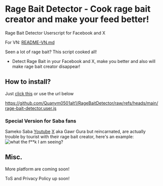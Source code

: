 # Rage Bait Detector - Cook rage bait creator and make your feed better!
Rage Bait Detector Userscript for Facebook and X

For VN: [README-VN.md](https://github.com/Quanvm0501alt1/RageBaitDetector/blob/main/README-VN.md)

Seen a lot of rage bait? This script cooked all!
- Detect Rage Bait in your Facebook and X, make you better and also will make rage bait creator disappear!
## How to install?
Just [click this](https://github.com/Quanvm0501alt1/RageBaitDetector/raw/refs/heads/main/rage-bait-detector.user.js) or use the url below

https://github.com/Quanvm0501alt1/RageBaitDetector/raw/refs/heads/main/rage-bait-detector.user.js
### Special Version for Saba fans
Sameko Saba [Youtube](https://www.youtube.com/@SamekoSaba) [X](https://x.com/samekosaba) aka Gawr Gura but reincarnated, are actually trouble by tourist with their rage bait creator, 
here's an example:
![what the f**k I am seeing?](https://github.com/user-attachments/assets/544f2a21-df8a-4348-9b18-271f25293e71)

## Misc.
More platform are coming soon!

ToS and Privacy Policy up soon!
